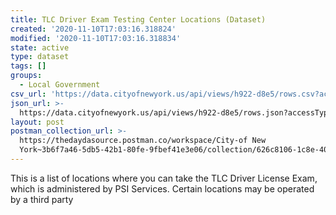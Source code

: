```yaml
---
title: TLC Driver Exam Testing Center Locations (Dataset)
created: '2020-11-10T17:03:16.318824'
modified: '2020-11-10T17:03:16.318834'
state: active
type: dataset
tags: []
groups:
  - Local Government
csv_url: 'https://data.cityofnewyork.us/api/views/h922-d8e5/rows.csv?accessType=DOWNLOAD'
json_url: >-
  https://data.cityofnewyork.us/api/views/h922-d8e5/rows.json?accessType=DOWNLOAD
layout: post
postman_collection_url: >-
  https://thedaydasource.postman.co/workspace/City-of New
  York~3b6f7a46-5db5-42b1-80fe-9fbef41e3e06/collection/626c8106-1c8e-401b-ac28-fb9f6c34eb24
---
```

This is a list of locations where you can take the TLC Driver License Exam, which is administered by PSI Services. Certain locations may be operated by a third party
